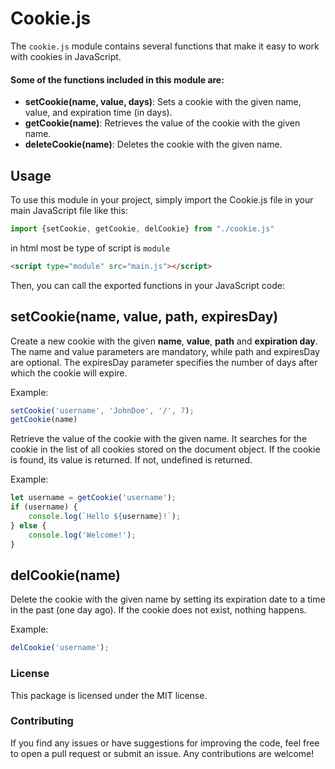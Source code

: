 # Cookie.js
The `cookie.js` module contains several functions that make it easy to work with cookies in JavaScript.

#### Some of the functions included in this module are:
- **setCookie(name, value, days)**: Sets a cookie with the given name, value, and expiration time (in days).
- **getCookie(name)**: Retrieves the value of the cookie with the given name.
- **deleteCookie(name)**: Deletes the cookie with the given name.

## Usage
To use this module in your project, simply import the Cookie.js file in your  main JavaScript file like this:

```javascript
import {setCookie, getCookie, delCookie} from "./cookie.js"
```

in html most be type of script is `module`
```html
<script type="module" src="main.js"></script>
```

Then, you can call the exported functions in your JavaScript code:

## setCookie(name, value, path, expiresDay)
Create a new cookie with the given **name**, **value**, **path** and **expiration day**. The name and value parameters are mandatory, while path and expiresDay are optional. The expiresDay parameter specifies the number of days after which the cookie will expire.

Example:
```javascript
setCookie('username', 'JohnDoe', '/', 7);
getCookie(name)
```
Retrieve the value of the cookie with the given name. It searches for the cookie in the list of all cookies stored on the document object. If the cookie is found, its value is returned. If not, undefined is returned.

Example:
```javascript
let username = getCookie('username');
if (username) {
    console.log(`Hello ${username}!`);
} else {
    console.log('Welcome!');
}
```
## delCookie(name)
Delete the cookie with the given name by setting its expiration date to a time in the past (one day ago). If the cookie does not exist, nothing happens.

Example:
```javascript
delCookie('username');
```

### License
This package is licensed under the MIT license.

### Contributing
If you find any issues or have suggestions for improving the code, feel free to open a pull request or submit an issue. Any contributions are welcome!

